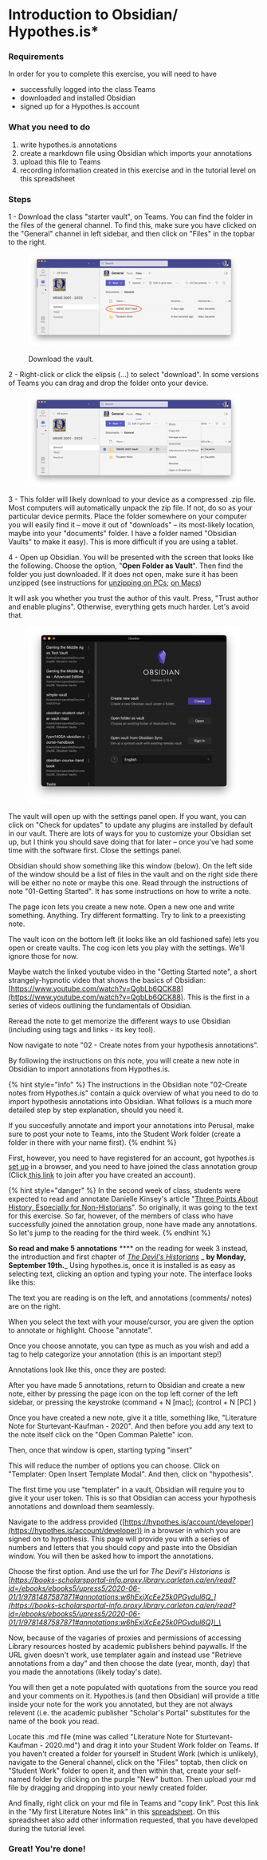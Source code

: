 # Introduction to Obsidian/ Hypothes.is\*

### Requirements

In order for you to complete this exercise, you will need to have

* successfully logged into the class Teams
* downloaded and installed Obsidian
* signed up for a Hypothes.is account

### What you need to do

1. write hypothes.is annotations&#x20;
2. create a markdown file using Obsidian which imports your annotations
3. upload this file to Teams
4. recording information created in this exercise and in the tutorial level on this spreadsheet

### Steps

1 - Download the class "starter vault", on Teams. You can find the folder in the files of the general channel. To find this, make sure you have clicked on the "General" channel in left sidebar, and then click on "Files" in the topbar to the right.

<figure><img src="../../.gitbook/assets/Screen Shot 2022-10-25 at 2.42.07 PM.png" alt=""><figcaption><p>Download the vault.</p></figcaption></figure>

2 - Right-click or click the elipsis (...) to select "download". In some versions of Teams you can drag and drop the folder onto your device.

<figure><img src="../../.gitbook/assets/Screen Shot 2022-10-25 at 2.44.03 PM.png" alt=""><figcaption></figcaption></figure>

3 - This folder will likely download to your device as a compressed .zip file. Most computers will automatically unpack the zip file. If not, do so as your particular device permits. Place the folder somewhere on your computer you will easily find it – move it out of "downloads" – its most-likely location, maybe into your "documents" folder. I have a folder named "Obsidian Vaults" to make it easy). This is more difficult if you are using a tablet.&#x20;

4 - Open up Obsidian. You will be presented with the screen that looks like the following. Choose the option, "**Open Folder as Vault**". Then find the folder you just downloaded. If it does not open, make sure it has been unzipped (see instructions for [unzipping on PCs](https://support.microsoft.com/en-us/windows/zip-and-unzip-files-f6dde0a7-0fec-8294-e1d3-703ed85e7ebc); [on Macs](https://support.apple.com/en-ca/guide/mac-help/mchlp2528/mac))

It will ask you whether you trust the author of this vault. Press, "Trust author and enable plugins". Otherwise, everything gets much harder. Let's avoid that.

<figure><img src="../../.gitbook/assets/Screen Shot 2022-09-15 at 3.12.09 PM.png" alt=""><figcaption></figcaption></figure>

The vault will open up with the settings panel open. If you want, you can click on "Check for updates" to update any plugins are installed by default in our vault. There are lots of ways for you to customize your Obsidian set up, but I think you should save doing that for later – once you've had some time with the software first. Close the settings panel.

Obsidian should show something like this window (below). On the left side of the window should be a list of files in the vault and on the right side there will be either no note or maybe this one. Read through the instructions of note "01-Getting Started". It has some instructions on how to write a note.

The page icon lets you create a new note. Open a new one and write something. Anything. Try different formatting. Try to link to a preexisting note.

The vault icon on the bottom left (it looks like an old fashioned safe) lets you open or create vaults. The cog icon lets you play with the settings. We'll ignore those for now.

Maybe watch the linked youtube video in the "Getting Started note", a short strangely-hypnotic video that shows the basics of Obsidian: [https://www.youtube.com/watch?v=QgbLb6QCK88](https://www.youtube.com/watch?v=QgbLb6QCK88). This is the first in a series of videos outlining the fundamentals of Obsidian.

Reread the note to get memorize the different ways to use Obsidian (including using tags and links - its key tool).

Now navigate to note "02 - Create notes from your hypothesis annotations".

By following the instructions on this note, you will create a new note in Obsidian to import annotations from Hypothes.is.

{% hint style="info" %}
The instructions in the Obsidian note "02-Create notes from Hypothes.is" contain a quick overview of what you need to do to import hypothesis annotations into Obsidian. What follows is a much more detailed step by step explanation, should you need it.

If you succesfully annotate and import your annotations into Perusal, make sure to post your note to Teams, into the Student Work folder (create a folder in there with your name first).
{% endhint %}

First, however, you need to have registered for an account, got hypothes.is [set up](https://marc-saurette.gitbook.io/gaming-the-middle-ages/course-info/digital-tools/hypothes.is) in a browser, and you need to have joined the class annotation group (Click[ this link](https://hypothes.is/groups/q2GDRx7E/gaming-the-middle-ages) to join after you have created an account).

{% hint style="danger" %}
In the second week of class, students were expected to read and annotate Danielle Kinsey's article "[Three Points About History, Especially for Non-Historians](https://www-utpjournals-press.proxy.library.carleton.ca/doi/full/10.3138/cjh.ach.54.1-2.01)". So originally, it was going to the text for this exercise. So far, however, of the members of class who have successfully joined the annotation group, none have made any annotations. So let's jump to the reading for the third week.
{% endhint %}

**So read and make 5** **annotations** \*\*\*\* on the reading for week 3 instead, the introduction and first chapter of [_The Devil's Historians_](https://books-scholarsportal-info.proxy.library.carleton.ca/en/read?id=/ebooks/ebooks5/upress5/2020-06-01/1/9781487587871#page=10) \_ **by Monday, September 19th.**\_ Using hypothes.is, once it is installed is as easy as selecting text, clicking an option and typing your note. The interface looks like this:

The text you are reading is on the left, and annotations (comments/ notes) are on the right.

When you select the text with your mouse/cursor, you are given the option to annotate or highlight. Choose "annotate".

Once you choose annotate, you can type as much as you wish and add a tag to help categorize your annotation (this is an important step!)

Annotations look like this, once they are posted:

After you have made 5 annotations, return to Obsidian and create a new note, either by pressing the page icon on the top left corner of the left sidebar, or pressing the keystroke (command + N \[mac]; (control + N \[PC] )

Once you have created a new note, give it a title, something like, "Literature Note for Sturtevant-Kaufman - 2020". And then before you add any text to the note itself click on the "Open Comman Palette" icon.

Then, once that window is open, starting typing "insert"

This will reduce the number of options you can choose. Click on "Templater: Open Insert Template Modal". And then, click on "hypothesis".

The first time you use "templater" in a vault, Obsidian will require you to give it your user token. This is so that Obsidian can access your hypothesis annotations and download them seamlessly.

Navigate to the address provided ([https://hypothes.is/account/developer](https://hypothes.is/account/developer)) in a browser in which you are signed on to hypothesis. This page will provide you with a series of numbers and letters that you should copy and paste into the Obsidian window. You will then be asked how to import the annotations.

Choose the first option. And use the url for _The Devil's Historians is_ [_https://books-scholarsportal-info.proxy.library.carleton.ca/en/read?id=/ebooks/ebooks5/upress5/2020-06-01/1/9781487587871#annotations:w6hExjXcEe25k0PGvdul6Q_](https://books-scholarsportal-info.proxy.library.carleton.ca/en/read?id=/ebooks/ebooks5/upress5/2020-06-01/1/9781487587871#annotations:w6hExjXcEe25k0PGvdul6Q)\_\_

Now, because of the vagaries of proxies and permissions of accessing Library resources hosted by academic publishers behind paywalls. If the URL given doesn't work, use templater again and instead use "Retrieve annotations from a day" and then choose the date (year, month, day) that you made the annotations (likely today's date).

You will then get a note populated with quotations from the source you read and your comments on it. Hypothes.is (and then Obsidian) will provide a title inside your note for the work you annotated, but they are not always relevent (i.e. the academic publisher "Scholar's Portal" substitutes for the name of the book you read.

Locate this .md file (mine was called "Literature Note for Sturtevant-Kaufman - 2020.md") and drag it into your Student Work folder on Teams. If you haven't created a folder for yourself in Student Work (which is unlikely), navigate to the General channel, click on the "Files" toptab, then click on "Student Work" folder to open it, and then within that, create your self-named folder by clicking on the purple "New" button. Then upload your md file by dragging and dropping into your newly created folder.

And finally, right click on your md file in Teams and "copy link". Post this link in the "My first Literature Notes link" in this [spreadsheet](https://docs.google.com/spreadsheets/d/11qySQYeDCusmpIE28vK8rXUAB9KG5S8Ex-gD5SdNE6g/edit?usp=sharing). On this spreadsheet also add other information requested, that you have developed during the tutorial level.

### Great! You're done!
